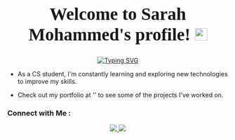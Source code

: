 


<h1 align="center" style="font-size: 40px; font-family: 'Playfair Display', serif;">
  Welcome to Sarah Mohammed's profile!
  <img src="https://media.giphy.com/media/hvRJCLFzcasrR4ia7z/giphy.gif" width="28">
</h1>


<!-- Typing SVG by DenverCoder1 - https://github.com/DenverCoder1/readme-typing-svg -->
<p align="center">
  <a href="https://git.io/typing-svg"><img src="https://readme-typing-svg.demolab.com?font=Playfair+Display&weight=600&size=35&duration=4997&pause=1000&color=297EBE&background=FFEFBD00&center=true&vCenter=true&width=600&height=100&lines=A+Data+Scientist;Be+surrounded+with+first-class+people" alt="Typing SVG" /></a>
</p> 


- As a CS student, I'm constantly learning and exploring new technologies to improve my skills.
  
- Check out my portfolio at '' to see some of the projects I've worked on.


### Connect with Me :


<p align="center">
  <a href="mailto:st473614@gmail.com" target="_blank">
    <img src="https://img.shields.io/badge/Email-st473614@gmail.com-red?style=for-the-badge&logo=gmail&logoColor=white"/>
  </a>
  <a href="https://www.linkedin.com/in/sarah-mohammed-b8135a204/" target="_blank">
    <img src="https://img.shields.io/badge/LinkedIn-Sarah%20Mohammed-0A66C2?style=for-the-badge&logo=linkedin&logoColor=white"/>
  </a>
</p>










